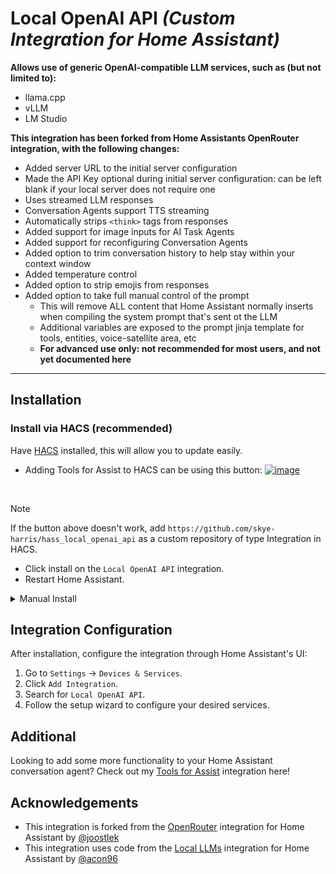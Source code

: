 # Local OpenAI API _(Custom Integration for Home Assistant)_

 **Allows use of generic OpenAI-compatible LLM services, such as (but not limited to):**
- llama.cpp
- vLLM
- LM Studio

**This integration has been forked from Home Assistants OpenRouter integration, with the following changes:**
- Added server URL to the initial server configuration
- Made the API Key optional during initial server configuration: can be left blank if your local server does not require one
- Uses streamed LLM responses
- Conversation Agents support TTS streaming
- Automatically strips `<think>` tags from responses
- Added support for image inputs for AI Task Agents
- Added support for reconfiguring Conversation Agents
- Added option to trim conversation history to help stay within your context window
- Added temperature control
- Added option to strip emojis from responses
- Added option to take full manual control of the prompt
  - This will remove ALL content that Home Assistant normally inserts when compiling the system prompt that's sent ot the LLM
  - Additional variables are exposed to the prompt jinja template for tools, entities, voice-satellite area, etc
  - **For advanced use only: not recommended for most users, and not yet documented here**

---

## Installation

### Install via HACS (recommended)

Have [HACS](https://hacs.xyz/) installed, this will allow you to update easily.

* Adding Tools for Assist to HACS can be using this button:
  [![image](https://my.home-assistant.io/badges/hacs_repository.svg)](https://my.home-assistant.io/redirect/hacs_repository/?owner=skye-harris&repository=hass_local_openai_api&category=integration)

<br>

> [!NOTE]
> If the button above doesn't work, add `https://github.com/skye-harris/hass_local_openai_api` as a custom repository of type Integration in HACS.

* Click install on the `Local OpenAI API` integration.
* Restart Home Assistant.

<details><summary>Manual Install</summary>

* Copy the `hass_local_openai_api`  folder from [latest release](https://github.com/skye-harris/hass_local_openai_api/releases/latest) to the [
  `custom_components` folder](https://developers.home-assistant.io/docs/creating_integration_file_structure/#where-home-assistant-looks-for-integrations) in your config directory.
* Restart the Home Assistant.

</details>

## Integration Configuration

After installation, configure the integration through Home Assistant's UI:

1. Go to `Settings` → `Devices & Services`.
2. Click `Add Integration`.
3. Search for `Local OpenAI API`.
4. Follow the setup wizard to configure your desired services.

## Additional

Looking to add some more functionality to your Home Assistant conversation agent? Check out my [Tools for Assist](https://github.com/skye-harris/llm_intents) integration here!

## Acknowledgements

- This integration is forked from the [OpenRouter](https://github.com/home-assistant/core/tree/dev/homeassistant/components/open_router) integration for Home Assistant by [@joostlek](https://github.com/joostlek)
- This integration uses code from the [Local LLMs](https://github.com/acon96/home-llm) integration for Home Assistant by [@acon96](https://github.com/acon96/home-llm) 
